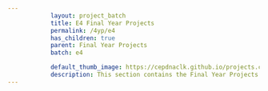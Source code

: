 ```yaml
---
            layout: project_batch
            title: E4 Final Year Projects
            permalink: /4yp/e4
            has_children: true
            parent: Final Year Projects
            batch: e4

            default_thumb_image: https://cepdnaclk.github.io/projects.ce.pdn.ac.lk/data/categories/4yp/thumbnail.jpg
            description: This section contains the Final Year Projects done by students as a part of CO421 & CO 425 in their final year
---
```

